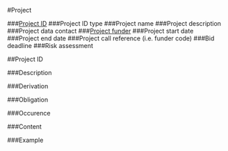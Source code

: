 #Project

###[Project ID](#project-id-1)
###Project ID type
###Project name
###Project description
###Project data contact
###[Project funder](https://github.com/jiscresearch/sharedService/blob/master/metadata/properties/Project/project%20funder.md)
###Project start date
###Project end date
###Project call reference (i.e. funder code)
###Bid deadline
###Risk assessment



##Project ID

###Description
 
###Derivation
 
###Obligation	
 
###Occurence	
 
###Content 
 
###Example
